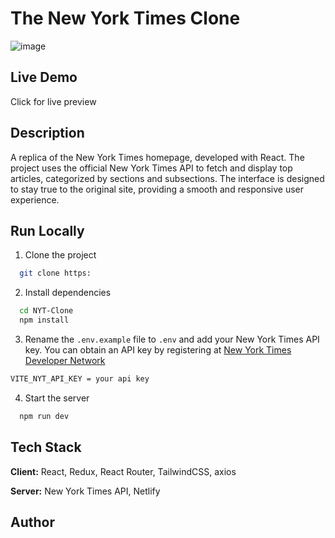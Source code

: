 

# The New York Times Clone

![image](https://github.com/user-attachments/assets/234fed2c-1392-442e-8fca-8471f3441441)

## Live Demo

Click  for live preview

## Description

A replica of the New York Times homepage, developed with React. The project uses the official New York Times API to fetch and display top articles, categorized by sections and subsections. The interface is designed to stay true to the original site, providing a smooth and responsive user experience.



## Run Locally

1. Clone the project

```bash
  git clone https:
```

2. Install dependencies

```bash
  cd NYT-Clone
  npm install
```

3. Rename the `.env.example` file to `.env` and add your New York Times API key.
   You can obtain an API key by registering at [New York Times Developer Network](https://developer.nytimes.com/get-started)

```bash
VITE_NYT_API_KEY = your api key
```

4. Start the server

```bash
  npm run dev
```

## Tech Stack

**Client:** React, Redux, React Router, TailwindCSS, axios

**Server:** New York Times API, Netlify

## Author



